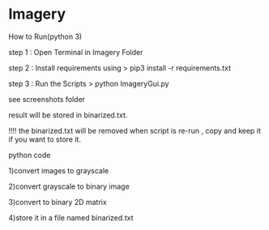 # Imagery
How to Run(python 3)

step 1 : Open Terminal in Imagery Folder

step 2 : Install requirements using >   pip3 install -r requirements.txt

step 3 : Run the Scripts >  python ImageryGui.py


see screenshots folder

result will be stored in binarized.txt.

!!!! the binarized.txt will be removed when script is re-run , copy and keep it if you want to store it. 

python code

1)convert images to grayscale

2)convert grayscale to binary image

3)convert to binary 2D matrix

4)store it in a file named binarized.txt


